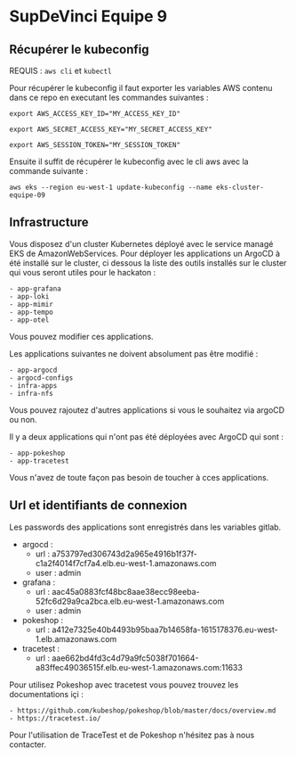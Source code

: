# SupDeVinci Equipe 9

## Récupérer le kubeconfig

REQUIS : ```aws cli``` et ```kubectl```

Pour récupérer le kubeconfig il faut exporter les variables AWS contenu dans ce repo en executant les commandes suivantes : 

```shell
export AWS_ACCESS_KEY_ID="MY_ACCESS_KEY_ID"
```

```shell
export AWS_SECRET_ACCESS_KEY="MY_SECRET_ACCESS_KEY"
```

```shell
export AWS_SESSION_TOKEN="MY_SESSION_TOKEN"
```

Ensuite il suffit de récupérer le kubeconfig avec le cli aws avec la commande suivante :

```shell
aws eks --region eu-west-1 update-kubeconfig --name eks-cluster-equipe-09
```

## Infrastructure 

Vous disposez d'un cluster Kubernetes déployé avec le service managé EKS de AmazonWebServices.
Pour déployer les applications un ArgoCD à été installé sur le cluster, ci dessous la liste des outils installés sur le cluster qui vous seront utiles pour le hackaton : 

    - app-grafana
    - app-loki
    - app-mimir
    - app-tempo
    - app-otel

Vous pouvez modifier ces applications.

Les applications suivantes ne doivent absolument pas être modifié :

    - app-argocd
    - argocd-configs
    - infra-apps
    - infra-nfs

Vous pouvez rajoutez d'autres applications si vous le souhaitez via argoCD ou non.

Il y a deux applications qui n'ont pas été déployées avec ArgoCD qui sont :

    - app-pokeshop
    - app-tracetest

Vous n'avez de toute façon pas besoin de toucher à cces applications.

## Url et identifiants de connexion

Les passwords des applications sont enregistrés dans les variables gitlab.

- argocd :
    - url : a753797ed306743d2a965e4916b1f37f-c1a2f4014f7cf7a4.elb.eu-west-1.amazonaws.com
    - user : admin
- grafana :
    - url :  aac45a0883fcf48bc8aae38ecc98eeba-52fc6d29a9ca2bca.elb.eu-west-1.amazonaws.com
    - user : admin
- pokeshop :
    - url : a412e7325e40b4493b95baa7b14658fa-1615178376.eu-west-1.elb.amazonaws.com
- tracetest :
    - url : aae662bd4fd3c4d79a9fc5038f701664-a83ffec49036515f.elb.eu-west-1.amazonaws.com:11633

Pour utilisez Pokeshop avec tracetest vous pouvez trouvez les documentations içi :

    - https://github.com/kubeshop/pokeshop/blob/master/docs/overview.md
    - https://tracetest.io/

Pour l'utilisation de TraceTest et de Pokeshop n'hésitez pas à nous contacter.    